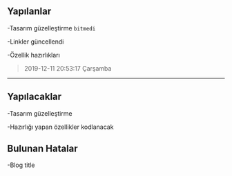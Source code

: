 ## Yapılanlar
-Tasarım güzelleştirme `bitmedi`

-Linkler güncellendi

-Özellik hazırlıkları
> 2019-12-11 20:53:17 Çarşamba

------------
## Yapılacaklar
-Tasarım güzelleştirme

-Hazırlığı yapan özellikler kodlanacak

## Bulunan Hatalar
-Blog title